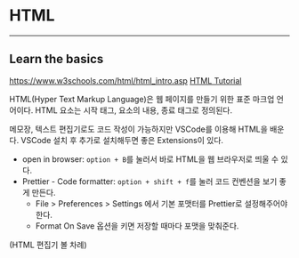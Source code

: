 # HTML
---
## Learn the basics
https://www.w3schools.com/html/html_intro.asp
[HTML Tutorial]()

HTML(Hyper Text Markup Language)은 웹 페이지를 만들기 위한 표준 마크업 언어이다. HTML 요소는 시작 태그, 요소의 내용, 종료 태그로 정의된다.

메모장, 텍스트 편집기로도 코드 작성이 가능하지만 VSCode를 이용해 HTML을 배운다. VSCode 설치 후 추가로 설치해두면 좋은 Extensions이 있다.
- open in browser: `option + B`를 눌러서 바로 HTML을 웹 브라우저로 띄울 수 있다.
- Prettier - Code formatter: `option + shift + f`를 눌러 코드 컨벤션을 보기 좋게 만든다.
    - File > Preferences > Settings 에서 기본 포맷터를 Prettier로 설정해주어야 한다.
    - Format On Save 옵션을 키면 저장할 때마다 포맷을 맞춰준다.

(HTML 편집기 볼 차례)
